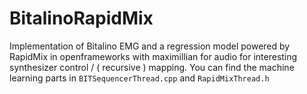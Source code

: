 # BitalinoRapidMix
Implementation of Bitalino EMG and a regression model powered by RapidMix in openframeworks with maximillian for audio for interesting synthesizer control / ( recursive ) mapping.
You can find the machine learning parts in `BITSequencerThread.cpp` and `RapidMixThread.h`
